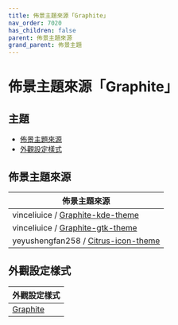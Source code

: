 ```yaml
---
title: 佈景主題來源「Graphite」
nav_order: 7020
has_children: false
parent: 佈景主題來源
grand_parent: 佈景主題
---
```



# 佈景主題來源「Graphite」




## 主題

* [佈景主題來源](#佈景主題來源)
* [外觀設定樣式](#外觀設定樣式)




## 佈景主題來源

| 佈景主題來源 |
| ---------- |
| vinceliuice / [Graphite-kde-theme](https://github.com/vinceliuice/Graphite-kde-theme) |
| vinceliuice / [Graphite-gtk-theme](https://github.com/vinceliuice/Graphite-gtk-theme) |
| yeyushengfan258 / [Citrus-icon-theme](https://github.com/yeyushengfan258/Citrus-icon-theme) |




## 外觀設定樣式

| 外觀設定樣式 |
| ---------- |
| [Graphite](https://samwhelp.github.io/note-about-lingmo/read/subject/style/recipe/Graphite.html) |

